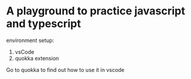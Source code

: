 # A playground to practice javascript and typescript
environment setup:

1. vsCode
2. quokka extension

Go to quokka to find out how to use it in vscode


